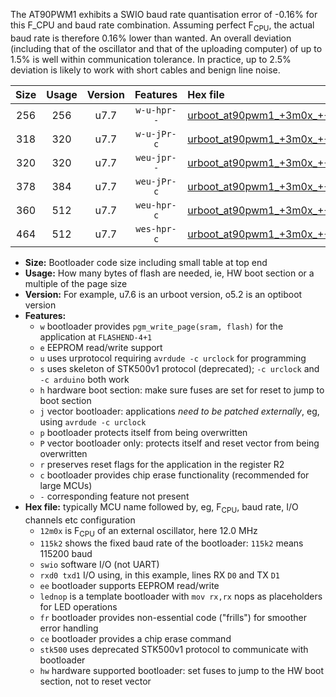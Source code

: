 The AT90PWM1 exhibits a SWIO baud rate quantisation error of -0.16% for this F_CPU and baud rate combination. Assuming perfect F<sub>CPU</sub>, the actual baud rate is therefore 0.16% lower than wanted. An overall deviation (including that of the oscillator and that of the uploading computer) of up to 1.5% is well within communication tolerance. In practice, up to 2.5% deviation is likely to work with short cables and benign line noise.

|Size|Usage|Version|Features|Hex file|
|:-:|:-:|:-:|:-:|:--|
|256|256|u7.7|`w-u-hpr--`|[urboot_at90pwm1_+3m0x_+++9k6_swio_rxb0_txb1_lednop_hw.hex](https://raw.githubusercontent.com/stefanrueger/urboot.hex/main/mcus/at90pwm1/external_oscillator/fcpu_+3m0x/br_+++9k6/urboot_at90pwm1_+3m0x_+++9k6_swio_rxb0_txb1_lednop_hw.hex)|
|318|320|u7.7|`w-u-jPr-c`|[urboot_at90pwm1_+3m0x_+++9k6_swio_rxb0_txb1_lednop_fr_ce.hex](https://raw.githubusercontent.com/stefanrueger/urboot.hex/main/mcus/at90pwm1/external_oscillator/fcpu_+3m0x/br_+++9k6/urboot_at90pwm1_+3m0x_+++9k6_swio_rxb0_txb1_lednop_fr_ce.hex)|
|320|320|u7.7|`weu-jpr--`|[urboot_at90pwm1_+3m0x_+++9k6_swio_rxb0_txb1_ee_lednop.hex](https://raw.githubusercontent.com/stefanrueger/urboot.hex/main/mcus/at90pwm1/external_oscillator/fcpu_+3m0x/br_+++9k6/urboot_at90pwm1_+3m0x_+++9k6_swio_rxb0_txb1_ee_lednop.hex)|
|378|384|u7.7|`weu-jPr-c`|[urboot_at90pwm1_+3m0x_+++9k6_swio_rxb0_txb1_ee_lednop_fr_ce.hex](https://raw.githubusercontent.com/stefanrueger/urboot.hex/main/mcus/at90pwm1/external_oscillator/fcpu_+3m0x/br_+++9k6/urboot_at90pwm1_+3m0x_+++9k6_swio_rxb0_txb1_ee_lednop_fr_ce.hex)|
|360|512|u7.7|`weu-hpr-c`|[urboot_at90pwm1_+3m0x_+++9k6_swio_rxb0_txb1_ee_lednop_fr_ce_hw.hex](https://raw.githubusercontent.com/stefanrueger/urboot.hex/main/mcus/at90pwm1/external_oscillator/fcpu_+3m0x/br_+++9k6/urboot_at90pwm1_+3m0x_+++9k6_swio_rxb0_txb1_ee_lednop_fr_ce_hw.hex)|
|464|512|u7.7|`wes-hpr-c`|[urboot_at90pwm1_+3m0x_+++9k6_swio_rxb0_txb1_ee_lednop_fr_ce_stk500_hw.hex](https://raw.githubusercontent.com/stefanrueger/urboot.hex/main/mcus/at90pwm1/external_oscillator/fcpu_+3m0x/br_+++9k6/urboot_at90pwm1_+3m0x_+++9k6_swio_rxb0_txb1_ee_lednop_fr_ce_stk500_hw.hex)|

- **Size:** Bootloader code size including small table at top end
- **Usage:** How many bytes of flash are needed, ie, HW boot section or a multiple of the page size
- **Version:** For example, u7.6 is an urboot version, o5.2 is an optiboot version
- **Features:**
  + `w` bootloader provides `pgm_write_page(sram, flash)` for the application at `FLASHEND-4+1`
  + `e` EEPROM read/write support
  + `u` uses urprotocol requiring `avrdude -c urclock` for programming
  + `s` uses skeleton of STK500v1 protocol (deprecated); `-c urclock` and `-c arduino` both work
  + `h` hardware boot section: make sure fuses are set for reset to jump to boot section
  + `j` vector bootloader: applications *need to be patched externally*, eg, using `avrdude -c urclock`
  + `p` bootloader protects itself from being overwritten
  + `P` vector bootloader only: protects itself and reset vector from being overwritten
  + `r` preserves reset flags for the application in the register R2
  + `c` bootloader provides chip erase functionality (recommended for large MCUs)
  + `-` corresponding feature not present
- **Hex file:** typically MCU name followed by, eg, F<sub>CPU</sub>, baud rate, I/O channels etc configuration
  + `12m0x` is F<sub>CPU</sub> of an external oscillator, here 12.0 MHz
  + `115k2` shows the fixed baud rate of the bootloader: `115k2` means 115200 baud
  + `swio` software I/O (not UART)
  + `rxd0 txd1` I/O using, in this example, lines RX `D0` and TX `D1`
  + `ee` bootloader supports EEPROM read/write
  + `lednop` is a template bootloader with `mov rx,rx` nops as placeholders for LED operations
  + `fr` bootloader provides non-essential code ("frills") for smoother error handling
  + `ce` bootloader provides a chip erase command
  + `stk500` uses deprecated STK500v1 protocol to communicate with bootloader
  + `hw` hardware supported bootloader: set fuses to jump to the HW boot section, not to reset vector

